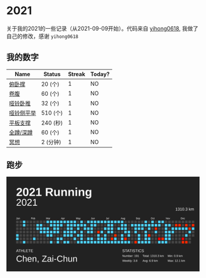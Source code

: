 # 2021
关于我的2021的一些记录（从2021-09-09开始）。代码来自 [yihong0618](https://github.com/yihong0618/2021l), 我做了自己的修改，感谢 `yihong0618`

## 我的数字

<!--START_SECTION:my_number-->
| Name | Status | Streak | Today? | 
 | ---- | ---- | ---- | ---- |
| [俯卧撑](https://github.com/chenzaichun/2021/issues/6) | 20 (个) | 1 | NO |
| [卷腹](https://github.com/chenzaichun/2021/issues/3) | 60 (个) | 1 | NO |
| [哑铃卧推](https://github.com/chenzaichun/2021/issues/5) | 32 (个) | 1 | NO |
| [哑铃侧平举](https://github.com/chenzaichun/2021/issues/4) | 510 (个) | 1 | NO |
| [平板支撑](https://github.com/chenzaichun/2021/issues/2) | 240 (秒) | 1 | NO |
| [全蹲/深蹲](https://github.com/chenzaichun/2021/issues/1) | 60 (个) | 1 | NO |
| [冥想](https://github.com/chenzaichun/2021/issues/7) | 2 (分钟) | 1 | NO |

<!--END_SECTION:my_number-->

## 跑步

![](https://raw.githubusercontent.com/chenzaichun/running_page/gh-pages/static/assets/github_2021.svg)

